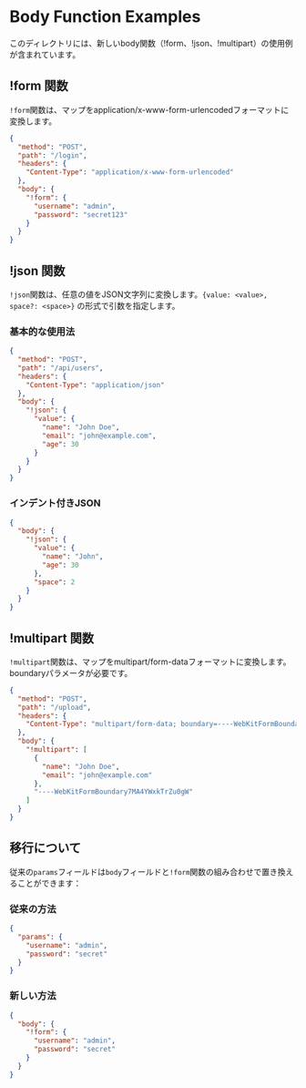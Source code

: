 # Body Function Examples

このディレクトリには、新しいbody関数（!form、!json、!multipart）の使用例が含まれています。

## !form 関数

`!form`関数は、マップをapplication/x-www-form-urlencodedフォーマットに変換します。

```json
{
  "method": "POST",
  "path": "/login",
  "headers": {
    "Content-Type": "application/x-www-form-urlencoded"
  },
  "body": {
    "!form": {
      "username": "admin",
      "password": "secret123"
    }
  }
}
```

## !json 関数

`!json`関数は、任意の値をJSON文字列に変換します。`{value: <value>, space?: <space>}` の形式で引数を指定します。

### 基本的な使用法
```json
{
  "method": "POST",
  "path": "/api/users",
  "headers": {
    "Content-Type": "application/json"
  },
  "body": {
    "!json": {
      "value": {
        "name": "John Doe",
        "email": "john@example.com",
        "age": 30
      }
    }
  }
}
```

### インデント付きJSON
```json
{
  "body": {
    "!json": {
      "value": {
        "name": "John",
        "age": 30
      },
      "space": 2
    }
  }
}
```

## !multipart 関数

`!multipart`関数は、マップをmultipart/form-dataフォーマットに変換します。boundaryパラメータが必要です。

```json
{
  "method": "POST",
  "path": "/upload",
  "headers": {
    "Content-Type": "multipart/form-data; boundary=----WebKitFormBoundary7MA4YWxkTrZu0gW"
  },
  "body": {
    "!multipart": [
      {
        "name": "John Doe",
        "email": "john@example.com"
      },
      "----WebKitFormBoundary7MA4YWxkTrZu0gW"
    ]
  }
}
```

## 移行について

従来の`params`フィールドは`body`フィールドと`!form`関数の組み合わせで置き換えることができます：

### 従来の方法
```json
{
  "params": {
    "username": "admin",
    "password": "secret"
  }
}
```

### 新しい方法
```json
{
  "body": {
    "!form": {
      "username": "admin", 
      "password": "secret"
    }
  }
}
```